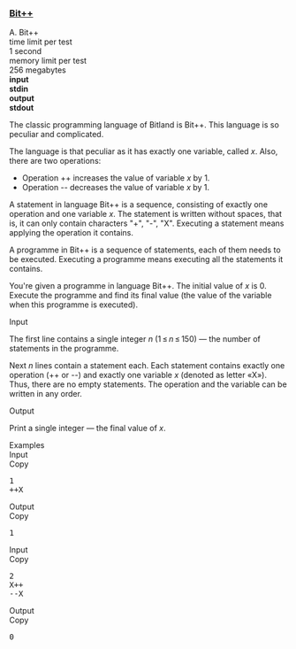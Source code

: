 <h3><a href="https://codeforces.com/contest/282/problem/A" target="_blank" rel="noopener noreferrer">Bit++</a></h3>
<div class="header"><div class="title">A. Bit++</div><div class="time-limit"><div class="property-title">time limit per test</div>1 second</div><div class="memory-limit"><div class="property-title">memory limit per test</div>256 megabytes</div><div class="input-file input-standard" style="font-weight: bold"><div class="property-title">input</div>stdin</div><div class="output-file output-standard" style="font-weight: bold"><div class="property-title">output</div>stdout</div></div><div><p>The classic programming language of Bitland is Bit++. This language is so peculiar and complicated.</p><p>The language is that peculiar as it has exactly one variable, called <span class="tex-span"><i>x</i></span>. Also, there are two operations:</p><ul> <li> Operation <span class="tex-font-style-tt">++</span> increases the value of variable <span class="tex-span"><i>x</i></span> by 1. </li><li> Operation <span class="tex-font-style-tt">--</span> decreases the value of variable <span class="tex-span"><i>x</i></span> by 1. </li></ul><p>A statement in language Bit++ is a sequence, consisting of exactly one operation and one variable <span class="tex-span"><i>x</i></span>. The statement is written without spaces, that is, it can only contain characters "<span class="tex-font-style-tt">+</span>", "<span class="tex-font-style-tt">-</span>", "<span class="tex-font-style-tt">X</span>". Executing a statement means applying the operation it contains.</p><p>A programme in Bit++ is a sequence of statements, each of them needs to be executed. Executing a programme means executing all the statements it contains.</p><p>You're given a programme in language Bit++. The initial value of <span class="tex-span"><i>x</i></span> is <span class="tex-span">0</span>. Execute the programme and find its final value (the value of the variable when this programme is executed).</p></div><div class="input-specification"><div class="section-title">Input</div><p>The first line contains a single integer <span class="tex-span"><i>n</i></span> <span class="tex-span">(1 ≤ <i>n</i> ≤ 150)</span> — the number of statements in the programme.</p><p>Next <span class="tex-span"><i>n</i></span> lines contain a statement each. Each statement contains exactly one operation (<span class="tex-font-style-tt">++</span> or <span class="tex-font-style-tt">--</span>) and exactly one variable <span class="tex-span"><i>x</i></span> (denoted as letter «<span class="tex-font-style-tt">X</span>»). Thus, there are no empty statements. The operation and the variable can be written in any order.</p></div><div class="output-specification"><div class="section-title">Output</div><p>Print a single integer — the final value of <span class="tex-span"><i>x</i></span>.</p></div><div class="sample-tests"><div class="section-title">Examples</div><div class="sample-test"><div class="input"><div class="title">Input<div title="Copy" data-clipboard-target="#id00863092157737916" id="id00027203495367441155" class="input-output-copier">Copy</div></div><pre id="id00863092157737916">1<br>++X<br></pre></div><div class="output"><div class="title">Output<div title="Copy" data-clipboard-target="#id0017659604139110407" id="id007333740668797887" class="input-output-copier">Copy</div></div><pre id="id0017659604139110407">1<br></pre></div><div class="input"><div class="title">Input<div title="Copy" data-clipboard-target="#id006863580016622693" id="id00722454509220385" class="input-output-copier">Copy</div></div><pre id="id006863580016622693">2<br>X++<br>--X<br></pre></div><div class="output"><div class="title">Output<div title="Copy" data-clipboard-target="#id000023111215861215673" id="id007445260318867162" class="input-output-copier">Copy</div></div><pre id="id000023111215861215673">0<br></pre></div></div></div>
